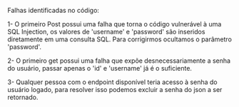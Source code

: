 Falhas identificadas no código:

1- O primeiro Post possui uma falha que torna o código vulnerável à uma SQL Injection, os valores de 'username' e 'password' são inseridos diretamente em uma consulta SQL. Para corrigirmos ocultamos o parâmetro 'password'.

2- O primeiro get possui uma falha que expõe desnecessariamente a senha do usuário, passar apenas o 'id' e 'username' já é o suficiente.

3- Qualquer pessoa com o endpoint disponível teria acesso à senha do usuário logado, para resolver isso podemos excluir a senha do json a ser retornado.